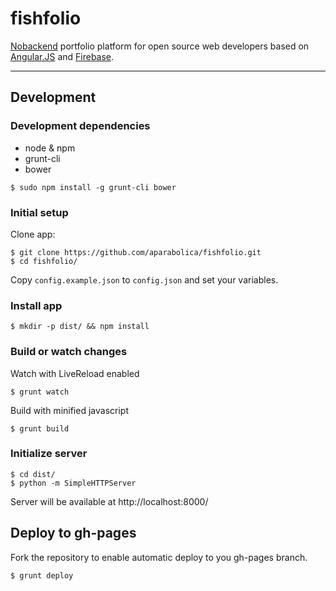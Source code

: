 # fishfolio

[Nobackend](http://nobackend.org/) portfolio platform for open source web developers based on [Angular.JS](https://angularjs.org/) and [Firebase](http://firebase.com/).

---

## Development

### Development dependencies

 - node & npm
 - grunt-cli
 - bower

```
$ sudo npm install -g grunt-cli bower
```

### Initial setup

Clone app:

```
$ git clone https://github.com/aparabolica/fishfolio.git
$ cd fishfolio/
```

Copy `config.example.json` to `config.json` and set your variables.

### Install app

```
$ mkdir -p dist/ && npm install
```

### Build or watch changes

Watch with LiveReload enabled

```
$ grunt watch
```

Build with minified javascript

```
$ grunt build
```

### Initialize server

```
$ cd dist/
$ python -m SimpleHTTPServer
```

Server will be available at http://localhost:8000/

## Deploy to gh-pages

Fork the repository to enable automatic deploy to you gh-pages branch.

```
$ grunt deploy
```
